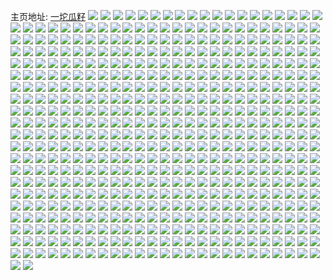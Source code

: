 主页地址: [一坨瓜籽](https://weibo.com/u/5768530958) 
![](https://wx4.sinaimg.cn/mw2000/006ioapUly1h9nhmljjlij30sg1kwe5i.jpg) 
![](https://wx4.sinaimg.cn/mw2000/006ioapUly1h9nhmqk1trj30sg3ecb29.jpg) 
![](https://wx4.sinaimg.cn/mw2000/006ioapUgy1h9lq3gjam0j30u01dpai8.jpg) 
![](https://wx4.sinaimg.cn/mw2000/006ioapUly1h9gmhhlibrj31og1ogb2a.jpg) 
![](https://wx4.sinaimg.cn/mw2000/006ioapUgy1h9gxlckg8ij30sf3wyx6p.jpg) 
![](https://wx4.sinaimg.cn/mw2000/006ioapUgy1h9gx01rfroj31yj1yje81.jpg) 
![](https://wx4.sinaimg.cn/mw2000/006ioapUgy1h9gwzexansj31dp1uk4pt.jpg) 
![](https://wx4.sinaimg.cn/mw2000/006ioapUly1h9gmhcx2fwj30yi19ztov.jpg) 
![](https://wx4.sinaimg.cn/mw2000/006ioapUgy1h9gxlktsdsj32c0340hdv.jpg) 
![](https://wx4.sinaimg.cn/mw2000/006ioapUgy1h9gxlq8o3jj31xr2l0b2a.jpg) 
![](https://wx4.sinaimg.cn/mw2000/006ioapUgy1h9gxl8owuxj32322rrb2a.jpg) 
![](https://wx4.sinaimg.cn/mw2000/006ioapUly1h9gmhcedjtj31kw16o4mx.jpg) 
![](https://wx4.sinaimg.cn/mw2000/006ioapUly1h8r6f8tpwxj336c23qhdv.jpg) 
![](https://wx4.sinaimg.cn/mw2000/006ioapUly1h8r6f5u63kj336c23qhdw.jpg) 
![](https://wx4.sinaimg.cn/mw2000/006ioapUly1h8r6fe7mrej336c23q4qs.jpg) 
![](https://wx4.sinaimg.cn/mw2000/006ioapUly1h8r6fbn15qj334423qqv6.jpg) 
![](https://wx4.sinaimg.cn/mw2000/006ioapUly1h8r6ffetytj336c248e82.jpg) 
![](https://wx4.sinaimg.cn/mw2000/006ioapUly1h8r6fkam6yj31se2iokjm.jpg) 
![](https://wx4.sinaimg.cn/mw2000/006ioapUly1h8r6fiu5vcj336c23q4qs.jpg) 
![](https://wx4.sinaimg.cn/mw2000/006ioapUly1h8r6f7kl4ij30oa35sb29.jpg) 
![](https://wx4.sinaimg.cn/mw2000/006ioapUly1h8r6fmdb88j33sw2iohdw.jpg) 
![](https://wx4.sinaimg.cn/mw2000/006ioapUly1h84hjttqh6j32bc334u0z.jpg) 
![](https://wx4.sinaimg.cn/mw2000/006ioapUly1h84hb3az8qj32dr36ckjm.jpg) 
![](https://wx4.sinaimg.cn/mw2000/006ioapUly1h84hakoue0j33342bcqv7.jpg) 
![](https://wx4.sinaimg.cn/mw2000/006ioapUly1h84hazp3o5j32bc334hdv.jpg) 
![](https://wx4.sinaimg.cn/mw2000/006ioapUly1h84h9ws17yj32801o0hdt.jpg) 
![](https://wx4.sinaimg.cn/mw2000/006ioapUly1h84haupfvpj33342bc7wj.jpg) 
![](https://wx4.sinaimg.cn/mw2000/006ioapUly1h84hb8oo5dj32au32ghdw.jpg) 
![](https://wx4.sinaimg.cn/mw2000/006ioapUly1h84haqdxjxj329c30fx6r.jpg) 
![](https://wx4.sinaimg.cn/mw2000/006ioapUly1h84hbd3slsj32bc334qv6.jpg) 
![](https://wx4.sinaimg.cn/mw2000/006ioapUly1h7mdijcfr5j30rf10wdtr.jpg) 
![](https://wx4.sinaimg.cn/mw2000/006ioapUly1h7mdfzy3s2j31o01o0b29.jpg) 
![](https://wx4.sinaimg.cn/mw2000/006ioapUly1h7mdekatbcj32c034ee83.jpg) 
![](https://wx4.sinaimg.cn/mw2000/006ioapUly1h7mdimpltfj30kz0s3dq7.jpg) 
![](https://wx4.sinaimg.cn/mw2000/006ioapUly1h7mdf5z0x7j336c2481kz.jpg) 
![](https://wx4.sinaimg.cn/mw2000/006ioapUly1h7mdh5muauj32ay333x6q.jpg) 
![](https://wx4.sinaimg.cn/mw2000/006ioapUly1h7mdfdvdosj324836chdu.jpg) 
![](https://wx4.sinaimg.cn/mw2000/006ioapUly1h7mdinlhz0j30u0190wnk.jpg) 
![](https://wx4.sinaimg.cn/mw2000/006ioapUly1h7mdg1w1egj32c02c0qv5.jpg) 
![](https://wx4.sinaimg.cn/mw2000/006ioapUly1h7mdgshlepj324836cu0y.jpg) 
![](https://wx4.sinaimg.cn/mw2000/006ioapUly1h7mdfgmgf8j32c03407wj.jpg) 
![](https://wx4.sinaimg.cn/mw2000/006ioapUly1h7mdgxiht3j32c0340npd.jpg) 
![](https://wx4.sinaimg.cn/mw2000/006ioapUly1h771pp8gpyj30v91vohdt.jpg) 
![](https://wx4.sinaimg.cn/mw2000/006ioapUly1h74naj18nwj306m06mdfu.jpg) 
![](https://wx4.sinaimg.cn/mw2000/006ioapUly1h74nat9c4hj30u01sy18r.jpg) 
![](https://wx4.sinaimg.cn/mw2000/006ioapUly1h6zjl77p1wj32c03401kz.jpg) 
![](https://wx4.sinaimg.cn/mw2000/006ioapUly1h6zjlbkqflj32c0340npe.jpg) 
![](https://wx4.sinaimg.cn/mw2000/006ioapUly1h6zjl8jgzsj32c03404qp.jpg) 
![](https://wx4.sinaimg.cn/mw2000/006ioapUly1h6zjl118yvj32c033zu0y.jpg) 
![](https://wx4.sinaimg.cn/mw2000/006ioapUly1h6zjk9xwaoj32c0340qv8.jpg) 
![](https://wx4.sinaimg.cn/mw2000/006ioapUly1h6zjkmsn3zj32c0340hdv.jpg) 
![](https://wx4.sinaimg.cn/mw2000/006ioapUly1h6w27139hfj32c0340qv6.jpg) 
![](https://wx4.sinaimg.cn/mw2000/006ioapUly1h6w27dnyf0j324836chdw.jpg) 
![](https://wx4.sinaimg.cn/mw2000/006ioapUly1h6w2772u9fj32c0340npd.jpg) 
![](https://wx4.sinaimg.cn/mw2000/006ioapUly1h6w278e8owj32aw32iwww.jpg) 
![](https://wx4.sinaimg.cn/mw2000/006ioapUly1h6w2751fnkj33402c0h2b.jpg) 
![](https://wx4.sinaimg.cn/mw2000/006ioapUly1h6w29dzbrij30u0140kd7.jpg) 
![](https://wx4.sinaimg.cn/mw2000/006ioapUly1h6vduxqbwpj32yo1o0u0x.jpg) 
![](https://wx4.sinaimg.cn/mw2000/006ioapUly1h6vdv1v05dj32yo1o0x6p.jpg) 
![](https://wx4.sinaimg.cn/mw2000/006ioapUly1h6vdv6i2a3j32yo1o0u0x.jpg) 
![](https://wx4.sinaimg.cn/mw2000/006ioapUly1h6vdva9mpjj32yo1o0u0x.jpg) 
![](https://wx4.sinaimg.cn/mw2000/006ioapUly1h6vdvdtqiqj32c0340npe.jpg) 
![](https://wx4.sinaimg.cn/mw2000/006ioapUly1h6q2b6qafzj30e50e5dhd.jpg) 
![](https://wx4.sinaimg.cn/mw2000/006ioapUly1h6oujybrrbj33402c07wm.jpg) 
![](https://wx4.sinaimg.cn/mw2000/006ioapUly1h6oui8wuqij320z2pbe81.jpg) 
![](https://wx4.sinaimg.cn/mw2000/006ioapUly1h6oujz6njfj31uk2gr7wh.jpg) 
![](https://wx4.sinaimg.cn/mw2000/006ioapUly1h6oui6lfw8j32c03407wk.jpg) 
![](https://wx4.sinaimg.cn/mw2000/006ioapUly1h6ouixutqkj32c0340b2a.jpg) 
![](https://wx4.sinaimg.cn/mw2000/006ioapUly1h6ouick2zmj32c0340hdu.jpg) 
![](https://wx4.sinaimg.cn/mw2000/006ioapUly1h6ouigovh5j30v91voapi.jpg) 
![](https://wx4.sinaimg.cn/mw2000/006ioapUly1h6ouildjplj325s2vqx6p.jpg) 
![](https://wx4.sinaimg.cn/mw2000/006ioapUly1h6ouiyhx7wj30sy13nab7.jpg) 
![](https://wx4.sinaimg.cn/mw2000/006ioapUly1h6b0yrhepcj32c03404qp.jpg) 
![](https://wx4.sinaimg.cn/mw2000/006ioapUly1h6b0z0hyhdj32c0340e83.jpg) 
![](https://wx4.sinaimg.cn/mw2000/006ioapUly1h6b0yyc065j32c033wu0x.jpg) 
![](https://wx4.sinaimg.cn/mw2000/006ioapUly1h6b0yqw66nj30sg3e7e81.jpg) 
![](https://wx4.sinaimg.cn/mw2000/006ioapUly1h6b0z12pcbj31ne2xm4qp.jpg) 
![](https://wx4.sinaimg.cn/mw2000/006ioapUly1h6b0yuljvaj32c034qalv.jpg) 
![](https://wx4.sinaimg.cn/mw2000/006ioapUly1h6b0yxnhj2j32c0340wuv.jpg) 
![](https://wx4.sinaimg.cn/mw2000/006ioapUly1h6b0z22hfej30sg24r7wh.jpg) 
![](https://wx4.sinaimg.cn/mw2000/006ioapUly1h6b0z3l8v0j30sg2xgx6p.jpg) 
![](https://wx4.sinaimg.cn/mw2000/006ioapUgy1h517e3pq17j30sf4zrkjn.jpg) 
![](https://wx4.sinaimg.cn/mw2000/006ioapUly1h56kfts6sbj30t512sh75.jpg) 
![](https://wx4.sinaimg.cn/mw2000/006ioapUly1h56kfrbvlpj30sg60cb2b.jpg) 
![](https://wx4.sinaimg.cn/mw2000/006ioapUly1h56kpqgszpj30sg23thdt.jpg) 
![](https://wx4.sinaimg.cn/mw2000/006ioapUgy1h516uz78rbj31kw35sb29.jpg) 
![](https://wx4.sinaimg.cn/mw2000/006ioapUly1h56kjpiwjdj30d60d5wew.jpg) 
![](https://wx4.sinaimg.cn/mw2000/006ioapUgy1h512fq1r07j32c0340e82.jpg) 
![](https://wx4.sinaimg.cn/mw2000/006ioapUgy1h512ftveuuj32c03404qs.jpg) 
![](https://wx4.sinaimg.cn/mw2000/006ioapUgy1h512fy6a7tj32c0340npg.jpg) 
![](https://wx4.sinaimg.cn/mw2000/006ioapUgy1h512g11whaj32c0340npe.jpg) 
![](https://wx4.sinaimg.cn/mw2000/006ioapUgy1h4w00gxwvmj30v81jjkcy.jpg) 
![](https://wx4.sinaimg.cn/mw2000/006ioapUgy1h4w00jq5sqj30u21hf7n7.jpg) 
![](https://wx4.sinaimg.cn/mw2000/006ioapUgy1h4w00e1mh2j30v81jhngn.jpg) 
![](https://wx4.sinaimg.cn/mw2000/006ioapUgy1h4w00mlhykj30v81ji7nb.jpg) 
![](https://wx4.sinaimg.cn/mw2000/006ioapUgy1h4w00peeafj30sb1dsnea.jpg) 
![](https://wx4.sinaimg.cn/mw2000/006ioapUgy1h4w00skcwoj30v91jkqnt.jpg) 
![](https://wx4.sinaimg.cn/mw2000/006ioapUgy1h4we9ova8ij32c033jnpg.jpg) 
![](https://wx4.sinaimg.cn/mw2000/006ioapUgy1h4msf6cyq1j33402c0b29.jpg) 
![](https://wx4.sinaimg.cn/mw2000/006ioapUgy1h4msfb7wooj33402c0e81.jpg) 
![](https://wx4.sinaimg.cn/mw2000/006ioapUgy1h438a2asxzj313u0tutlp.jpg) 
![](https://wx4.sinaimg.cn/mw2000/006ioapUgy1h4388u389rj314o0tu14u.jpg) 
![](https://wx4.sinaimg.cn/mw2000/006ioapUgy1h4384gs9fuj30ty0yothl.jpg) 
![](https://wx4.sinaimg.cn/mw2000/006ioapUgy1h2s3xep3puj31fm1fm1kx.jpg) 
![](https://wx4.sinaimg.cn/mw2000/006ioapUgy1h2s3x7stiwj31mr1uge81.jpg) 
![](https://wx4.sinaimg.cn/mw2000/006ioapUgy1h2s3xh3bbfj32tz24hqv5.jpg) 
![](https://wx4.sinaimg.cn/mw2000/006ioapUgy1h2s3xie4hdj31wt15h7s6.jpg) 
![](https://wx4.sinaimg.cn/mw2000/006ioapUgy1h2s3yj2m3kj313u0tuqd8.jpg) 
![](https://wx4.sinaimg.cn/mw2000/006ioapUgy1h2s43e5oavj30v815nqfw.jpg) 
![](https://wx4.sinaimg.cn/mw2000/006ioapUly1h23b9tfj5yj30v91vox6p.jpg) 
![](https://wx4.sinaimg.cn/mw2000/006ioapUly1h23b4pv7qsj30v20mvtgt.jpg) 
![](https://wx4.sinaimg.cn/mw2000/006ioapUly1h23b9h0xocj30ju0sgdit.jpg) 
![](https://wx4.sinaimg.cn/mw2000/006ioapUly1h23b9hfry3j30sg0ixaeq.jpg) 
![](https://wx4.sinaimg.cn/mw2000/006ioapUly1h23b9ky5qsj30sg0g0jv3.jpg) 
![](https://wx4.sinaimg.cn/mw2000/006ioapUly1h23b6n5btcj30wi0wiq6b.jpg) 
![](https://wx4.sinaimg.cn/mw2000/006ioapUly1h23b9g55wqj3104104qbr.jpg) 
![](https://wx4.sinaimg.cn/mw2000/006ioapUly1h23b6mptufj335s35s4qp.jpg) 
![](https://wx4.sinaimg.cn/mw2000/006ioapUgy1h20vosm2z8j328n2zju0y.jpg) 
![](https://wx4.sinaimg.cn/mw2000/006ioapUgy1h20vorj7klj32c033i1kz.jpg) 
![](https://wx4.sinaimg.cn/mw2000/006ioapUgy1h20vpwdhg5j32c02c0npd.jpg) 
![](https://wx4.sinaimg.cn/mw2000/006ioapUgy1h20voqawenj31hc0u0wns.jpg) 
![](https://wx4.sinaimg.cn/mw2000/006ioapUgy1h20voz30d1j30wi0pjdmq.jpg) 
![](https://wx4.sinaimg.cn/mw2000/006ioapUgy1h20vouxny5j32xs27dx6p.jpg) 
![](https://wx4.sinaimg.cn/mw2000/006ioapUgy1h1k5xf4f65j30sg4zdqv6.jpg) 
![](https://wx4.sinaimg.cn/mw2000/006ioapUgy1h1k5xjf77dj30sg5zp7wj.jpg) 
![](https://wx4.sinaimg.cn/mw2000/006ioapUgy1h1k5xo9mllj30sg5lhb2b.jpg) 
![](https://wx4.sinaimg.cn/mw2000/006ioapUgy1h1k5xrwnukj30sg5j4qv6.jpg) 
![](https://wx4.sinaimg.cn/mw2000/006ioapUgy1h1k5xb1xhpj30sg69e4qr.jpg) 
![](https://wx4.sinaimg.cn/mw2000/006ioapUgy1h1k5xuue7pj30sg5u5b2b.jpg) 
![](https://wx4.sinaimg.cn/mw2000/006ioapUgy1h1k5xxv6w3j30sg7egqv6.jpg) 
![](https://wx4.sinaimg.cn/mw2000/006ioapUgy1h1k5y1pwp0j30sg6b57wj.jpg) 
![](https://wx4.sinaimg.cn/mw2000/006ioapUgy1h1mvuxg1tfj30sg78rb2b.jpg) 
![](https://wx4.sinaimg.cn/mw2000/006ioapUgy1h0c69cdz57j30u00u0q88.jpg) 
![](https://wx4.sinaimg.cn/mw2000/006ioapUgy1h08kn5mg7fj31dc0wwx2f.jpg) 
![](https://wx4.sinaimg.cn/mw2000/006ioapUgy1h08kn77g9wj30vx1bv1gs.jpg) 
![](https://wx4.sinaimg.cn/mw2000/006ioapUgy1h08kn8q9qjj31dc0wwncj.jpg) 
![](https://wx4.sinaimg.cn/mw2000/006ioapUgy1h08knaunrkj30ss175tnm.jpg) 
![](https://wx4.sinaimg.cn/mw2000/006ioapUgy1h08kn4emwaj31dc0ww4dk.jpg) 
![](https://wx4.sinaimg.cn/mw2000/006ioapUgy1h08kncsso8j31dc0wwb29.jpg) 
![](https://wx4.sinaimg.cn/mw2000/006ioapUgy1h08knf03yrj31900u0apa.jpg) 
![](https://wx4.sinaimg.cn/mw2000/006ioapUgy1h08knhfx3nj30w31c5e81.jpg) 
![](https://wx4.sinaimg.cn/mw2000/006ioapUgy1h08knjs3buj31830osk49.jpg) 
![](https://wx4.sinaimg.cn/mw2000/006ioapUgy1h08krhjh62j30vt1bqtkp.jpg) 
![](https://wx4.sinaimg.cn/mw2000/006ioapUgy1h08kniwxsdj30vv1btkcu.jpg) 
![](https://wx4.sinaimg.cn/mw2000/006ioapUgy1h08knl3avoj31dc0wwe5u.jpg) 
![](https://wx4.sinaimg.cn/mw2000/006ioapUgy1h08knmkxg0j30u0190qrm.jpg) 
![](https://wx4.sinaimg.cn/mw2000/006ioapUgy1h08kno445xj30va1axhaq.jpg) 
![](https://wx4.sinaimg.cn/mw2000/006ioapUgy1h08knpr7akj30w31c5azh.jpg) 
![](https://wx4.sinaimg.cn/mw2000/006ioapUgy1h08knr8h3rj317g0sz4nx.jpg) 
![](https://wx4.sinaimg.cn/mw2000/006ioapUgy1h08knufumsj31dc0ww1kx.jpg) 
![](https://wx4.sinaimg.cn/mw2000/006ioapUgy1h08ksr83j2j31dc0ww4qp.jpg) 
![](https://wx4.sinaimg.cn/mw2000/006ioapUgy1h08hotvqi9j30ww1dch4e.jpg) 
![](https://wx4.sinaimg.cn/mw2000/006ioapUgy1h08hoz4cwpj31dc0wwtqf.jpg) 
![](https://wx4.sinaimg.cn/mw2000/006ioapUgy1h08hp1422mj30ww1dctub.jpg) 
![](https://wx4.sinaimg.cn/mw2000/006ioapUgy1h08hp291vjj30wk1cungv.jpg) 
![](https://wx4.sinaimg.cn/mw2000/006ioapUgy1h08hovh0ocj30ww1dctp4.jpg) 
![](https://wx4.sinaimg.cn/mw2000/006ioapUgy1h08hp38jjuj31dc0wwk2m.jpg) 
![](https://wx4.sinaimg.cn/mw2000/006ioapUgy1h08hp4f1f9j30ww1dc1b1.jpg) 
![](https://wx4.sinaimg.cn/mw2000/006ioapUgy1h08hp5d8vsj30vk1bdk47.jpg) 
![](https://wx4.sinaimg.cn/mw2000/006ioapUgy1h08hoxxtifj30ww1dck78.jpg) 
![](https://wx4.sinaimg.cn/mw2000/006ioapUgy1h08hp7c2sbj31900u0apz.jpg) 
![](https://wx4.sinaimg.cn/mw2000/006ioapUgy1h08hosl2k4j30ve1b4qfm.jpg) 
![](https://wx4.sinaimg.cn/mw2000/006ioapUgy1h08hp8m78dj31dc0ww1a0.jpg) 
![](https://wx4.sinaimg.cn/mw2000/006ioapUgy1h08hp9qwj2j30vi1baal4.jpg) 
![](https://wx4.sinaimg.cn/mw2000/006ioapUgy1h08hpayytgj30wa1cgdv7.jpg) 
![](https://wx4.sinaimg.cn/mw2000/006ioapUgy1h08hpcm1ucj31dc0ww1kx.jpg) 
![](https://wx4.sinaimg.cn/mw2000/006ioapUly1gxw1vbe28ej322o3407wi.jpg) 
![](https://wx4.sinaimg.cn/mw2000/006ioapUly1gxw1v3hlgxj322o3404qp.jpg) 
![](https://wx4.sinaimg.cn/mw2000/006ioapUly1gxw1v59ogcj322o3404qp.jpg) 
![](https://wx4.sinaimg.cn/mw2000/006ioapUly1gxw1vo0l42j322o340b2a.jpg) 
![](https://wx4.sinaimg.cn/mw2000/006ioapUly1gxw1vkn7gzj322o340kjl.jpg) 
![](https://wx4.sinaimg.cn/mw2000/006ioapUly1gxw1vrh1lqj322o3407wi.jpg) 
![](https://wx4.sinaimg.cn/mw2000/006ioapUly1gxu6764fl7j335s2dckjn.jpg) 
![](https://wx4.sinaimg.cn/mw2000/006ioapUly1gxu636iadrj335s35shdw.jpg) 
![](https://wx4.sinaimg.cn/mw2000/006ioapUly1gxw1v8ddx3j334022okjm.jpg) 
![](https://wx4.sinaimg.cn/mw2000/006ioapUly1gxu6d3dgcij32st477e85.jpg) 
![](https://wx4.sinaimg.cn/mw2000/006ioapUly1gxu6d4h9ypj316o1s0tny.jpg) 
![](https://wx4.sinaimg.cn/mw2000/006ioapUly1gxw1v1dmfqj334022oe83.jpg) 
![](https://wx4.sinaimg.cn/mw2000/006ioapUly1gxw1vei4amj322e3407wi.jpg) 
![](https://wx4.sinaimg.cn/mw2000/006ioapUly1gxw1vhzokhj3220340e82.jpg) 
![](https://wx4.sinaimg.cn/mw2000/006ioapUly1gxu6p5xoqdj31kw0y240n.jpg) 
![](https://wx4.sinaimg.cn/mw2000/006ioapUly1gxqfmd2tbkj30oa0oa0uc.jpg) 
![](https://wx4.sinaimg.cn/mw2000/006ioapUly1gxqflpzfilj31jv22hb2a.jpg) 
![](https://wx4.sinaimg.cn/mw2000/006ioapUly1gxqfmdpk15j30po0po79z.jpg) 
![](https://wx4.sinaimg.cn/mw2000/006ioapUly1gxqfmalkdsj31gn1y7u0x.jpg) 
![](https://wx4.sinaimg.cn/mw2000/006ioapUly1gxqfmcr8x4j31fj1wqkjl.jpg) 
![](https://wx4.sinaimg.cn/mw2000/006ioapUly1gxqfmfiz1ej31ir2104qq.jpg) 
![](https://wx4.sinaimg.cn/mw2000/006ioapUly1gxpbv6twkbj32c0340b2c.jpg) 
![](https://wx4.sinaimg.cn/mw2000/006ioapUly1gxpbva515kj32c0340x6s.jpg) 
![](https://wx4.sinaimg.cn/mw2000/006ioapUly1gxpbwfnoltj32c03407wk.jpg) 
![](https://wx4.sinaimg.cn/mw2000/006ioapUly1gxpbwjhgrnj32c0340qv9.jpg) 
![](https://wx4.sinaimg.cn/mw2000/006ioapUly1gxpbwoitf6j32c0340000.jpg) 
![](https://wx4.sinaimg.cn/mw2000/006ioapUly1gxpbwwc49zj32c0340b2c.jpg) 
![](https://wx4.sinaimg.cn/mw2000/006ioapUly1gxpbwze81yj33402c01kz.jpg) 
![](https://wx4.sinaimg.cn/mw2000/006ioapUly1gxpbx3k7qjj33402c0u0z.jpg) 
![](https://wx4.sinaimg.cn/mw2000/006ioapUly1gxpbv4vgucj33402c0b2d.jpg) 
![](https://wx4.sinaimg.cn/mw2000/006ioapUly1gxn39jtusrj31yr1h2u0x.jpg) 
![](https://wx4.sinaimg.cn/mw2000/006ioapUly1gxn39nfsy1j31hc1tahdt.jpg) 
![](https://wx4.sinaimg.cn/mw2000/006ioapUly1gxn3a0f0pcj30v90v97ay.jpg) 
![](https://wx4.sinaimg.cn/mw2000/006ioapUly1gx3g2eftzfj32c02bzx6p.jpg) 
![](https://wx4.sinaimg.cn/mw2000/006ioapUly1gx3g2mer0pj324w24wx6p.jpg) 
![](https://wx4.sinaimg.cn/mw2000/006ioapUly1gx3g2v6xczj32c02c0u0x.jpg) 
![](https://wx4.sinaimg.cn/mw2000/006ioapUly1gx3g3jf3qvj32dc35skjm.jpg) 
![](https://wx4.sinaimg.cn/mw2000/006ioapUly1gx3g3nctw2j31qt1qtwzm.jpg) 
![](https://wx4.sinaimg.cn/mw2000/006ioapUly1gx3g4547jvj30rp10yqbj.jpg) 
![](https://wx4.sinaimg.cn/mw2000/006ioapUly1gx3g3qzgz8j31dy1dr1jj.jpg) 
![](https://wx4.sinaimg.cn/mw2000/006ioapUly1gx3g445nv8j32c03401l0.jpg) 
![](https://wx4.sinaimg.cn/mw2000/006ioapUly1gx3g39pi4uj33401qzkjn.jpg) 
![](https://wx4.sinaimg.cn/mw2000/006ioapUly1gx3g45tof4j32c0340njy.jpg) 
![](https://wx4.sinaimg.cn/mw2000/006ioapUly1gx3g46z3lmj32c03401kt.jpg) 
![](https://wx4.sinaimg.cn/mw2000/006ioapUly1gx3g4887swj32c03401kx.jpg) 
![](https://wx4.sinaimg.cn/mw2000/006ioapUly1gwww4qq1hej32bb332x6t.jpg) 
![](https://wx4.sinaimg.cn/mw2000/006ioapUly1gwww4vdfe0j31yf2lxhdw.jpg) 
![](https://wx4.sinaimg.cn/mw2000/006ioapUly1gwww507epmj33332bbe86.jpg) 
![](https://wx4.sinaimg.cn/mw2000/006ioapUly1gwww4m1nrrj30sg310npd.jpg) 
![](https://wx4.sinaimg.cn/mw2000/006ioapUly1gwww5r945uj30sg3r3b2a.jpg) 
![](https://wx4.sinaimg.cn/mw2000/006ioapUly1gwww53ez30j32bc334b2b.jpg) 
![](https://wx4.sinaimg.cn/mw2000/006ioapUly1gwww60vz7ij30sg3jzqv6.jpg) 
![](https://wx4.sinaimg.cn/mw2000/006ioapUly1gwww63sn3uj30sg28le81.jpg) 
![](https://wx4.sinaimg.cn/mw2000/006ioapUly1gwww5wlmmmj30sg4qub2b.jpg) 
![](https://wx4.sinaimg.cn/mw2000/006ioapUly1gwubqe4zwtj32801o01ky.jpg) 
![](https://wx4.sinaimg.cn/mw2000/006ioapUly1gwubqgd15hj32801o04qq.jpg) 
![](https://wx4.sinaimg.cn/mw2000/006ioapUly1gwubqd7gx6j32801o04qq.jpg) 
![](https://wx4.sinaimg.cn/mw2000/006ioapUly1gwubqhet17j32801o0npd.jpg) 
![](https://wx4.sinaimg.cn/mw2000/006ioapUly1gwuc95l0qpj31400u018o.jpg) 
![](https://wx4.sinaimg.cn/mw2000/006ioapUly1gwubyrqs4jj31400u019m.jpg) 
![](https://wx4.sinaimg.cn/mw2000/006ioapUly1gwubqkp98ij33402c04qr.jpg) 
![](https://wx4.sinaimg.cn/mw2000/006ioapUly1gwubqn18gsj33402c0kjm.jpg) 
![](https://wx4.sinaimg.cn/mw2000/006ioapUly1gwubqovzinj32c0340kjm.jpg) 
![](https://wx4.sinaimg.cn/mw2000/006ioapUly1gwuc58rlt9j33402c01kz.jpg) 
![](https://wx4.sinaimg.cn/mw2000/006ioapUly1gwuc55pwo8j331i2a4hdu.jpg) 
![](https://wx4.sinaimg.cn/mw2000/006ioapUly1gwub47watwj30ng0v9dpq.jpg) 
![](https://wx4.sinaimg.cn/mw2000/006ioapUly1gwub49co5rj31jk0v9qqn.jpg) 
![](https://wx4.sinaimg.cn/mw2000/006ioapUly1gwub4alabdj31mh22le81.jpg) 
![](https://wx4.sinaimg.cn/mw2000/006ioapUly1gwub4emjudj30wn0zo4ds.jpg) 
![](https://wx4.sinaimg.cn/mw2000/006ioapUly1gwub4d1wvaj318v1nthdt.jpg) 
![](https://wx4.sinaimg.cn/mw2000/006ioapUly1gwub4e4sx5j31ej1ojkjl.jpg) 
![](https://wx4.sinaimg.cn/mw2000/006ioapUly1gwub4b4g94j31901o07q4.jpg) 
![](https://wx4.sinaimg.cn/mw2000/006ioapUly1gwub4fpsdoj30sg16x4gj.jpg) 
![](https://wx4.sinaimg.cn/mw2000/006ioapUly1gwucgwzboaj30q935se81.jpg) 
![](https://wx4.sinaimg.cn/mw2000/006ioapUly1gwqpsomsioj334022onpf.jpg) 
![](https://wx4.sinaimg.cn/mw2000/006ioapUly1gwqpspxd2xj30sg0sgqdj.jpg) 
![](https://wx4.sinaimg.cn/mw2000/006ioapUly1gwqpt4vs7hj33402c0kjo.jpg) 
![](https://wx4.sinaimg.cn/mw2000/006ioapUly1gwqpse3fw7j32c0340npe.jpg) 
![](https://wx4.sinaimg.cn/mw2000/006ioapUly1gwqpte4v6dj32c03407wi.jpg) 
![](https://wx4.sinaimg.cn/mw2000/006ioapUly1gwqptihc25j33332bbhdv.jpg) 
![](https://wx4.sinaimg.cn/mw2000/006ioapUly1gwldv0jzcfj33332bbqv7.jpg) 
![](https://wx4.sinaimg.cn/mw2000/006ioapUly1gwldv3gid3j32bb332qv9.jpg) 
![](https://wx4.sinaimg.cn/mw2000/006ioapUly1gwlduw0p2ij30v91votyj.jpg) 
![](https://wx4.sinaimg.cn/mw2000/006ioapUly1gwlduywvjnj32bb332qv7.jpg) 
![](https://wx4.sinaimg.cn/mw2000/006ioapUly1gwldv77l7hj32o9207kjn.jpg) 
![](https://wx4.sinaimg.cn/mw2000/006ioapUly1gwlduv77s5j32bb332b2b.jpg) 
![](https://wx4.sinaimg.cn/mw2000/006ioapUly1gwldvb0cx5j33332bb7wk.jpg) 
![](https://wx4.sinaimg.cn/mw2000/006ioapUly1gwldvcc8mlj31o01z5hdt.jpg) 
![](https://wx4.sinaimg.cn/mw2000/006ioapUly1gwldvdyex1j33332bbkjm.jpg) 
![](https://wx4.sinaimg.cn/mw2000/006ioapUly1gwggvgjzuwj32bb332e84.jpg) 
![](https://wx4.sinaimg.cn/mw2000/006ioapUly1gwggvsixwkj32bb332hdw.jpg) 
![](https://wx4.sinaimg.cn/mw2000/006ioapUly1gwgqspfh51j32c03407wl.jpg) 
![](https://wx4.sinaimg.cn/mw2000/006ioapUly1gwggv3y56pj32c0340e83.jpg) 
![](https://wx4.sinaimg.cn/mw2000/006ioapUly1gwgqtavzcnj32c0340b2b.jpg) 
![](https://wx4.sinaimg.cn/mw2000/006ioapUly1gwgqrc861nj32bb332b2a.jpg) 
![](https://wx4.sinaimg.cn/mw2000/006ioapUly1gwgqtjhznfj31qi1qie6s.jpg) 
![](https://wx4.sinaimg.cn/mw2000/006ioapUly1gwgquxlqy0j32c03404qr.jpg) 
![](https://wx4.sinaimg.cn/mw2000/006ioapUly1gwgqv7ypkvj30v91voe13.jpg) 
![](https://wx4.sinaimg.cn/mw2000/006ioapUly1gwco8b4bg5j32c03401kz.jpg) 
![](https://wx4.sinaimg.cn/mw2000/006ioapUly1gwco9zhdkbj32c0340kjm.jpg) 
![](https://wx4.sinaimg.cn/mw2000/006ioapUly1gwco8gx9s0j33402c07wi.jpg) 
![](https://wx4.sinaimg.cn/mw2000/006ioapUly1gwco91shb9j32c0340npf.jpg) 
![](https://wx4.sinaimg.cn/mw2000/006ioapUly1gwcoa4paroj32c0340kjm.jpg) 
![](https://wx4.sinaimg.cn/mw2000/006ioapUly1gwco8v33n0j33402c07wj.jpg) 
![](https://wx4.sinaimg.cn/mw2000/006ioapUly1gwcodka98tj32c0340b2a.jpg) 
![](https://wx4.sinaimg.cn/mw2000/006ioapUly1gwco9543mkj33402c0npe.jpg) 
![](https://wx4.sinaimg.cn/mw2000/006ioapUly1gwco99d795j33402c07wi.jpg) 
![](https://wx4.sinaimg.cn/mw2000/006ioapUly1gwco9d8iiej32c0340e82.jpg) 
![](https://wx4.sinaimg.cn/mw2000/006ioapUly1gwco9hvbjhj33402c0x6q.jpg) 
![](https://wx4.sinaimg.cn/mw2000/006ioapUly1gwco8q9o2ej33402c0qv6.jpg) 
![](https://wx4.sinaimg.cn/mw2000/006ioapUly1gwco9pyy8fj33402c0hdv.jpg) 
![](https://wx4.sinaimg.cn/mw2000/006ioapUly1gwco8eb22wj32c03401ky.jpg) 
![](https://wx4.sinaimg.cn/mw2000/006ioapUly1gwcoa821noj32c0340b2a.jpg) 
![](https://wx4.sinaimg.cn/mw2000/006ioapUly1gwcoac1pctj33402c0u0y.jpg) 
![](https://wx4.sinaimg.cn/mw2000/006ioapUly1gwcodf14ekj32c03407wh.jpg) 
![](https://wx4.sinaimg.cn/mw2000/006ioapUly1gwco8ls58fj32c0340qv6.jpg) 
![](https://wx4.sinaimg.cn/mw2000/006ioapUly1gvyo4ngedrj30v91jkdw9.jpg) 
![](https://wx4.sinaimg.cn/mw2000/006ioapUly1gvyo4o3kbfj30v91jkar5.jpg) 
![](https://wx4.sinaimg.cn/mw2000/006ioapUly1gvyo4paw2ej30v91jk4dn.jpg) 
![](https://wx4.sinaimg.cn/mw2000/006ioapUly1gvyo4lz0z9j32801o0u0x.jpg) 
![](https://wx4.sinaimg.cn/mw2000/006ioapUly1gvyo4sy4z2j32801o04qq.jpg) 
![](https://wx4.sinaimg.cn/mw2000/006ioapUly1gvyo566v8ej31o0280hdt.jpg) 
![](https://wx4.sinaimg.cn/mw2000/006ioapUly1gvyo4vq2ovj33332bbnpd.jpg) 
![](https://wx4.sinaimg.cn/mw2000/006ioapUly1gvyo4xxd3jj32bb332x6p.jpg) 
![](https://wx4.sinaimg.cn/mw2000/006ioapUly1gvyo54fjmej32bb3327wk.jpg) 
![](https://wx4.sinaimg.cn/mw2000/006ioapUly1gvyo9d8wxvj32bb2bb1e9.jpg) 
![](https://wx4.sinaimg.cn/mw2000/006ioapUly1gvyo9gqaiwj32ps1j07wh.jpg) 
![](https://wx4.sinaimg.cn/mw2000/006ioapUly1gvyo9icvqhj32ps1j0tsd.jpg) 
![](https://wx4.sinaimg.cn/mw2000/006ioapUly1gvyo9k6cenj32ps1j04qp.jpg) 
![](https://wx4.sinaimg.cn/mw2000/006ioapUly1gvyo9ltzxvj32ps1j0hdt.jpg) 
![](https://wx4.sinaimg.cn/mw2000/006ioapUly1gvyo9rmvpzj30xc5rfkjn.jpg) 
![](https://wx4.sinaimg.cn/mw2000/006ioapUly1gvyoa1ci78j33332bbe86.jpg) 
![](https://wx4.sinaimg.cn/mw2000/006ioapUly1gvyoa6u6crj33332bb4qs.jpg) 
![](https://wx4.sinaimg.cn/mw2000/006ioapUly1gvyoa9lsmgj30uk4h24qq.jpg) 
![](https://wx4.sinaimg.cn/mw2000/006ioapUly1gvdx9n9hdbj60v91vo4e902.jpg) 
![](https://wx4.sinaimg.cn/mw2000/006ioapUly1gv2ka8zi74j32bb3324qq.jpg) 
![](https://wx4.sinaimg.cn/mw2000/006ioapUly1gv2kaa6ycvj62c02bdu0x02.jpg) 
![](https://wx4.sinaimg.cn/mw2000/006ioapUly1gv2kamxkmrj62801o0b2a02.jpg) 
![](https://wx4.sinaimg.cn/mw2000/006ioapUly1gv2kagrulbj61o0280e8102.jpg) 
![](https://wx4.sinaimg.cn/mw2000/006ioapUly1gv2kahi7jyj32801o0hdt.jpg) 
![](https://wx4.sinaimg.cn/mw2000/006ioapUly1gv2kaztf3yj63402c01kx02.jpg) 
![](https://wx4.sinaimg.cn/mw2000/006ioapUly1gv2kajjuqzj32801o0u0x.jpg) 
![](https://wx4.sinaimg.cn/mw2000/006ioapUly1gv2kakbwafj62801o0npd02.jpg) 
![](https://wx4.sinaimg.cn/mw2000/006ioapUly1gv2kabca1hj62xm23fqmk02.jpg) 
![](https://wx4.sinaimg.cn/mw2000/006ioapUly1gv2kairigyj61sk1o0b2902.jpg) 
![](https://wx4.sinaimg.cn/mw2000/006ioapUly1gv2kb0o61gj31400u0dux.jpg) 
![](https://wx4.sinaimg.cn/mw2000/006ioapUly1gv2kaolthfj62c0340b2b02.jpg) 
![](https://wx4.sinaimg.cn/mw2000/006ioapUly1gv2kaqabm7j62c0340qv502.jpg) 
![](https://wx4.sinaimg.cn/mw2000/006ioapUly1gv2kasyhn2j32c0340hdu.jpg) 
![](https://wx4.sinaimg.cn/mw2000/006ioapUly1gv2kau4wxfj63402c0kjm02.jpg) 
![](https://wx4.sinaimg.cn/mw2000/006ioapUly1gv2kay4riwj61j02ps7wh02.jpg) 
![](https://wx4.sinaimg.cn/mw2000/006ioapUly1gv2kayr2pjj61j02psnpa02.jpg) 
![](https://wx4.sinaimg.cn/mw2000/006ioapUly1gv2kaz20c1j60wi1ycwnw02.jpg) 
![](https://wx4.sinaimg.cn/mw2000/006ioapUly1gv1ld81lk4j62c0340keo02.jpg) 
![](https://wx4.sinaimg.cn/mw2000/006ioapUly1gv1ldjpotpj60v91votu602.jpg) 
![](https://wx4.sinaimg.cn/mw2000/006ioapUly1gv1ldxnac5j60v91voqnx02.jpg) 
![](https://wx4.sinaimg.cn/mw2000/006ioapUly1gv1ld6h4q1j62c0340qp102.jpg) 
![](https://wx4.sinaimg.cn/mw2000/006ioapUly1gv1leiamhoj60v91vo1kx02.jpg) 
![](https://wx4.sinaimg.cn/mw2000/006ioapUly1gv1lew2y0yj60v91voha402.jpg) 
![](https://wx4.sinaimg.cn/mw2000/006ioapUly1gv1lezngpkj63402c0npd02.jpg) 
![](https://wx4.sinaimg.cn/mw2000/006ioapUly1gv1lf49cgrj63402c0u0x02.jpg) 
![](https://wx4.sinaimg.cn/mw2000/006ioapUly1gv1lf9sr2pj63402c04qq02.jpg) 
![](https://wx4.sinaimg.cn/mw2000/006ioapUly1gv1jg2hfgnj60v91vox1902.jpg) 
![](https://wx4.sinaimg.cn/mw2000/006ioapUly1gv000vtpyfj61o02804qq02.jpg) 
![](https://wx4.sinaimg.cn/mw2000/006ioapUly1guxqt73b9wj60xc35dnpd02.jpg) 
![](https://wx4.sinaimg.cn/mw2000/006ioapUly1guxqt1wt5nj60sa35se8102.jpg) 
![](https://wx4.sinaimg.cn/mw2000/006ioapUly1guxqtc2pqoj60xa35skjl02.jpg) 
![](https://wx4.sinaimg.cn/mw2000/006ioapUly1guxqte0y9sj60xc237e1d02.jpg) 
![](https://wx4.sinaimg.cn/mw2000/006ioapUly1guxqtgzntcj60xc4ekx6p02.jpg) 
![](https://wx4.sinaimg.cn/mw2000/006ioapUly1guxqtjex9mj60xc2s0hdt02.jpg) 
![](https://wx4.sinaimg.cn/mw2000/006ioapUly1guxqtm4xwjj60xc3uwu0x02.jpg) 
![](https://wx4.sinaimg.cn/mw2000/006ioapUly1guxqtostplj60xc3pcqv502.jpg) 
![](https://wx4.sinaimg.cn/mw2000/006ioapUly1guxqtrltalj60xc4ecu0x02.jpg) 
![](https://wx4.sinaimg.cn/mw2000/006ioapUly1guxqswvxvoj60uk55w1ky02.jpg) 
![](https://wx4.sinaimg.cn/mw2000/006ioapUly1guxqpecphwj60xc2uwb2a02.jpg) 
![](https://wx4.sinaimg.cn/mw2000/006ioapUly1guxqp6fic8j60xc2mgkjl02.jpg) 
![](https://wx4.sinaimg.cn/mw2000/006ioapUly1guxqpksd33j615o2fu4qq02.jpg) 
![](https://wx4.sinaimg.cn/mw2000/006ioapUly1guxqps2er4j60xc4yghdu02.jpg) 
![](https://wx4.sinaimg.cn/mw2000/006ioapUly1guxqpvagoej63402c07wi02.jpg) 
![](https://wx4.sinaimg.cn/mw2000/006ioapUly1guxqpoosnsj60xc4f6qv602.jpg) 
![](https://wx4.sinaimg.cn/mw2000/006ioapUly1guxl2j9qnlj62c03401l102.jpg) 
![](https://wx4.sinaimg.cn/mw2000/006ioapUly1guxl275iqhj62c03401kz02.jpg) 
![](https://wx4.sinaimg.cn/mw2000/006ioapUly1guxl2c84yoj62c0340u0z02.jpg) 
![](https://wx4.sinaimg.cn/mw2000/006ioapUly1guxl2mzjmpj62c0340hdv02.jpg) 
![](https://wx4.sinaimg.cn/mw2000/006ioapUly1guxl2q33wfj62c0340qv702.jpg) 
![](https://wx4.sinaimg.cn/mw2000/006ioapUly1guxl30ikk9j63402c0qv702.jpg) 
![](https://wx4.sinaimg.cn/mw2000/006ioapUly1guxl2sjjahj62c0340b2b02.jpg) 
![](https://wx4.sinaimg.cn/mw2000/006ioapUly1guxl2v589xj62c0340b2b02.jpg) 
![](https://wx4.sinaimg.cn/mw2000/006ioapUly1guxl2xf81fj63402c0npe02.jpg) 
![](https://wx4.sinaimg.cn/mw2000/006ioapUly1guxkn12glbj62c0340qv602.jpg) 
![](https://wx4.sinaimg.cn/mw2000/006ioapUly1guxkn9yragj63402c0npe02.jpg) 
![](https://wx4.sinaimg.cn/mw2000/006ioapUly1guxkn4s6p7j62c0340qv602.jpg) 
![](https://wx4.sinaimg.cn/mw2000/006ioapUly1guxkni604jj63402c0u0y02.jpg) 
![](https://wx4.sinaimg.cn/mw2000/006ioapUly1guxknntbbmj63402c0kjn02.jpg) 
![](https://wx4.sinaimg.cn/mw2000/006ioapUly1guxkmwi078j63402c0kjm02.jpg) 
![](https://wx4.sinaimg.cn/mw2000/006ioapUly1guwsgthsnqj62bb3321kz02.jpg) 
![](https://wx4.sinaimg.cn/mw2000/006ioapUly1guwsfpcntwj63402c0b2a02.jpg) 
![](https://wx4.sinaimg.cn/mw2000/006ioapUly1guwsh1zfpyj62bb332npj02.jpg) 
![](https://wx4.sinaimg.cn/mw2000/006ioapUly1guwshf9i44j62c0340b2902.jpg) 
![](https://wx4.sinaimg.cn/mw2000/006ioapUly1guwshcwbw3j628x2zwu0z02.jpg) 
![](https://wx4.sinaimg.cn/mw2000/006ioapUly1guwsjx72faj62c0340u0y02.jpg) 
![](https://wx4.sinaimg.cn/mw2000/006ioapUly1guwsh5v8m7j62bb2bbhdu02.jpg) 
![](https://wx4.sinaimg.cn/mw2000/006ioapUly1guwsjsadi6j60xc2s44qp02.jpg) 
![](https://wx4.sinaimg.cn/mw2000/006ioapUly1guwsxe9x1oj60tv1sph4m02.jpg) 
![](https://wx4.sinaimg.cn/mw2000/006ioapUly1guwt7k1jybj62c0340kjm02.jpg) 
![](https://wx4.sinaimg.cn/mw2000/006ioapUly1guwt7qzf8kj62c0340qv702.jpg) 
![](https://wx4.sinaimg.cn/mw2000/006ioapUly1guwt7uxu9uj62c0340e8202.jpg) 
![](https://wx4.sinaimg.cn/mw2000/006ioapUly1guwt80drowj63402c0u0y02.jpg) 
![](https://wx4.sinaimg.cn/mw2000/006ioapUly1guwt82l4ilj62322s3x0p02.jpg) 
![](https://wx4.sinaimg.cn/mw2000/006ioapUly1guu6smxrx5j62c03401ky02.jpg) 
![](https://wx4.sinaimg.cn/mw2000/006ioapUly1guu6szhu50j62c0340u0y02.jpg) 
![](https://wx4.sinaimg.cn/mw2000/006ioapUly1guu6tarusnj62c0340qv602.jpg) 
![](https://wx4.sinaimg.cn/mw2000/006ioapUly1gut99l2brnj60u016f7hg02.jpg) 
![](https://wx4.sinaimg.cn/mw2000/006ioapUly1gut99oimrsj63402c0kjm02.jpg) 
![](https://wx4.sinaimg.cn/mw2000/006ioapUly1gut99lvkeaj60v91vodth02.jpg) 
![](https://wx4.sinaimg.cn/mw2000/006ioapUly1gut9a7vu1qj63402c01ky02.jpg) 
![](https://wx4.sinaimg.cn/mw2000/006ioapUly1gut99kczpsj62bc334qv802.jpg) 
![](https://wx4.sinaimg.cn/mw2000/006ioapUly1gut99pr6osj61hc0u0dol02.jpg) 
![](https://wx4.sinaimg.cn/mw2000/006ioapUly1gut99uwk51j33402c04qr.jpg) 
![](https://wx4.sinaimg.cn/mw2000/006ioapUly1gut99qxdugj33402c0hdt.jpg) 
![](https://wx4.sinaimg.cn/mw2000/006ioapUly1gut9a5iwz7j63332bbb2g02.jpg) 
![](https://wx4.sinaimg.cn/mw2000/006ioapUly1gusbnm4dj2j62c0340npg02.jpg) 
![](https://wx4.sinaimg.cn/mw2000/006ioapUly1gusbnr1dquj62c0340hdy02.jpg) 
![](https://wx4.sinaimg.cn/mw2000/006ioapUly1gurvubbbkmj6333333x6t02.jpg) 
![](https://wx4.sinaimg.cn/mw2000/006ioapUly1gurvud331bj62c03407wj02.jpg) 
![](https://wx4.sinaimg.cn/mw2000/006ioapUly1gurvuefoidj63402c0b2a02.jpg) 
![](https://wx4.sinaimg.cn/mw2000/006ioapUly1gurvu690w6j62801o0hdt02.jpg) 
![](https://wx4.sinaimg.cn/mw2000/006ioapUly1gurvu59qdij62c034mnph02.jpg) 
![](https://wx4.sinaimg.cn/mw2000/006ioapUly1gurvu7q6brj62c03401kz02.jpg) 
![](https://wx4.sinaimg.cn/mw2000/006ioapUly1gum3x83z2dj62801o01ky02.jpg) 
![](https://wx4.sinaimg.cn/mw2000/006ioapUly1gum3xkdsx4j60u014017k02.jpg) 
![](https://wx4.sinaimg.cn/mw2000/006ioapUly1gujqc50s96j63402c01kz02.jpg) 
![](https://wx4.sinaimg.cn/mw2000/006ioapUly1gujqc7whw4j61o02807wh02.jpg) 
![](https://wx4.sinaimg.cn/mw2000/006ioapUly1gujqc9sol6j61o0280b2902.jpg) 
![](https://wx4.sinaimg.cn/mw2000/006ioapUly1gujqcbrtauj61o0280b2902.jpg) 
![](https://wx4.sinaimg.cn/mw2000/006ioapUly1gue64g8sewj61sz0u0wmh02.jpg) 
![](https://wx4.sinaimg.cn/mw2000/006ioapUly1gue65i8sf8j31sz0u0jyc.jpg) 
![](https://wx4.sinaimg.cn/mw2000/006ioapUly1gue65qqzztj61sz0u078402.jpg) 
![](https://wx4.sinaimg.cn/mw2000/006ioapUly1gue65ywx19j61sz0u0tcj02.jpg) 
![](https://wx4.sinaimg.cn/mw2000/006ioapUly1gue6763hhrj61sz0u0k0402.jpg) 
![](https://wx4.sinaimg.cn/mw2000/006ioapUly1gue669hwc4j61sz0u044502.jpg) 
![](https://wx4.sinaimg.cn/mw2000/006ioapUly1gue62prja2j61sz0u0qay02.jpg) 
![](https://wx4.sinaimg.cn/mw2000/006ioapUly1gue66j46moj61sz0u043c02.jpg) 
![](https://wx4.sinaimg.cn/mw2000/006ioapUly1gue66s6hm5j61sz0u0wh702.jpg) 
![](https://wx4.sinaimg.cn/mw2000/006ioapUly1gue5dcr0mwj60u01sz10002.jpg) 
![](https://wx4.sinaimg.cn/mw2000/006ioapUly1gss1ml5tu2j30tz09p75v.jpg) 
![](https://wx4.sinaimg.cn/mw2000/006ioapUly1gsq6mxpl1tj30yi22otw4.jpg) 
![](https://wx4.sinaimg.cn/mw2000/006ioapUly1gsq6myupqvj30u01sxaig.jpg) 
![](https://wx4.sinaimg.cn/mw2000/006ioapUly1gsq6lgnkcdj30tz0tzdla.jpg) 
![](https://wx4.sinaimg.cn/mw2000/006ioapUly1gsgv1seyg1j329k29ku0x.jpg) 
![](https://wx4.sinaimg.cn/mw2000/006ioapUly1gsdegsw7v7j32bb332e82.jpg) 
![](https://wx4.sinaimg.cn/mw2000/006ioapUly1gsdegdhy8ij32bb332b29.jpg) 
![](https://wx4.sinaimg.cn/mw2000/006ioapUly1gsdegqg6n9j33332bbu0y.jpg) 
![](https://wx4.sinaimg.cn/mw2000/006ioapUly1gsdegfmemrj32bb2bbkjm.jpg) 
![](https://wx4.sinaimg.cn/mw2000/006ioapUly1gsdegg8midj30yi0yijuz.jpg) 
![](https://wx4.sinaimg.cn/mw2000/006ioapUly1gsdegisiqlj32bb332x6q.jpg) 
![](https://wx4.sinaimg.cn/mw2000/006ioapUly1gsdeglg4mvj315o20xtze.jpg) 
![](https://wx4.sinaimg.cn/mw2000/006ioapUly1gsdegw8jj1j315o334u0x.jpg) 
![](https://wx4.sinaimg.cn/mw2000/006ioapUly1gsdei8ic3sj315o29paxs.jpg) 
![](https://wx4.sinaimg.cn/mw2000/006ioapUly1gs4t9gomjdj32c0340e82.jpg) 
![](https://wx4.sinaimg.cn/mw2000/006ioapUly1gs4t9ie0eej32c0340hdu.jpg) 
![](https://wx4.sinaimg.cn/mw2000/006ioapUly1gs4t9en1v6j32c0340e82.jpg) 
![](https://wx4.sinaimg.cn/mw2000/006ioapUly1grnpmc2b1qj30tz0tze02.jpg) 
![](https://wx4.sinaimg.cn/mw2000/006ioapUly1grnpqw9hndj30yh0yh1c4.jpg) 
![](https://wx4.sinaimg.cn/mw2000/006ioapUly1grnpmdqr4uj30yi22otof.jpg) 
![](https://wx4.sinaimg.cn/mw2000/006ioapUly1grnpmcp1esj30yi22o15z.jpg) 
![](https://wx4.sinaimg.cn/mw2000/006ioapUly1grnpmewtzrj30yi22on8u.jpg) 
![](https://wx4.sinaimg.cn/mw2000/006ioapUly1grfud2s7wtj31n62x6npd.jpg) 
![](https://wx4.sinaimg.cn/mw2000/006ioapUly1grfud05ixoj31nb2xgu0x.jpg) 
![](https://wx4.sinaimg.cn/mw2000/006ioapUly1grfud4h0npj31n22wznpd.jpg) 
![](https://wx4.sinaimg.cn/mw2000/006ioapUly1grfud5aweaj32c0340e81.jpg) 
![](https://wx4.sinaimg.cn/mw2000/006ioapUly1grdkkeft3hj32801o0u0x.jpg) 
![](https://wx4.sinaimg.cn/mw2000/006ioapUly1grdkkkgpjgj30tz13z7wh.jpg) 
![](https://wx4.sinaimg.cn/mw2000/006ioapUly1grdkkd0x2xj32801o0kjl.jpg) 
![](https://wx4.sinaimg.cn/mw2000/006ioapUly1grdkkiw95gj32801o0e81.jpg) 
![](https://wx4.sinaimg.cn/mw2000/006ioapUly1grdkkjcl1lj32bb2bb7oi.jpg) 
![](https://wx4.sinaimg.cn/mw2000/006ioapUly1grdkkg283lj32801o0qv5.jpg) 
![](https://wx4.sinaimg.cn/mw2000/006ioapUly1gpn1mmn779j31o02yonpd.jpg) 
![](https://wx4.sinaimg.cn/mw2000/006ioapUly1gpn1mlnukyj32bb332x6p.jpg) 
![](https://wx4.sinaimg.cn/mw2000/006ioapUly1gpn1mp09o3j33332bb7wh.jpg) 
![](https://wx4.sinaimg.cn/mw2000/006ioapUly1gp7tiqoumoj32bb2bb7wj.jpg) 
![](https://wx4.sinaimg.cn/mw2000/006ioapUly1goiegaq209j30v90v9n9m.jpg) 
![](https://wx4.sinaimg.cn/mw2000/006ioapUly1gnh3vvawmoj32fd1tj4qp.jpg) 
![](https://wx4.sinaimg.cn/mw2000/006ioapUly1gnh3vu6o5jj33332bb4qq.jpg) 
![](https://wx4.sinaimg.cn/mw2000/006ioapUly1gmvs1ith8tj32c03401kx.jpg) 
![](https://wx4.sinaimg.cn/mw2000/006ioapUly1gmvs1nb90tj32c0340x6p.jpg) 
![](https://wx4.sinaimg.cn/mw2000/006ioapUly1gmvs1s8usvj32c03407wi.jpg) 
![](https://wx4.sinaimg.cn/mw2000/006ioapUly1gm950ztcgaj30bh0zktia.jpg) 
![](https://wx4.sinaimg.cn/mw2000/006ioapUly1gm8fzjq5s7j31sc2dsqtr.jpg) 
![](https://wx4.sinaimg.cn/mw2000/006ioapUly1gm8fzutv8wj31sc2ds7wh.jpg) 
![](https://wx4.sinaimg.cn/mw2000/006ioapUly1gm8fzoudvzj31sc2dsh7l.jpg) 
![](https://wx4.sinaimg.cn/mw2000/006ioapUly1gm8g4bqetyj32c0340u0x.jpg) 
![](https://wx4.sinaimg.cn/mw2000/006ioapUly1gllkhz68l2j30u01i6wmg.jpg) 
![](https://wx4.sinaimg.cn/mw2000/006ioapUgy1gjh7qb2lppj32a52a5x6p.jpg) 
![](https://wx4.sinaimg.cn/mw2000/006ioapUgy1gim4p9dbtoj33402c07nn.jpg) 
![](https://wx4.sinaimg.cn/mw2000/006ioapUgy1gi19g32pm3j30yi0ap0yf.jpg) 
![](https://wx4.sinaimg.cn/mw2000/006ioapUgy1gi19f2i37lj30yi0twqgb.jpg) 
![](https://wx4.sinaimg.cn/mw2000/006ioapUgy1gi19c6xtnvj30tz0krqhu.jpg) 
![](https://wx4.sinaimg.cn/mw2000/006ioapUly1ggpreggwhkj32c0340b2c.jpg) 
![](https://wx4.sinaimg.cn/mw2000/006ioapUly1ggprekwbohj32c03404qs.jpg) 
![](https://wx4.sinaimg.cn/mw2000/006ioapUly1ggpres8708j32c03404qs.jpg) 
![](https://wx4.sinaimg.cn/mw2000/006ioapUly1ggprebsbxxj32c03404qs.jpg) 
![](https://wx4.sinaimg.cn/mw2000/006ioapUly1ggprqqa94sj32602vxqv7.jpg) 
![](https://wx4.sinaimg.cn/mw2000/006ioapUly1ggprr9d9kyj32c03404qs.jpg) 
![](https://wx4.sinaimg.cn/mw2000/006ioapUly1ggprquj44oj31o0280hdu.jpg) 
![](https://wx4.sinaimg.cn/mw2000/006ioapUly1ggprqzf0qoj33402c07wk.jpg) 
![](https://wx4.sinaimg.cn/mw2000/006ioapUly1ggprx8ieshj32bb332e84.jpg) 
![](https://wx4.sinaimg.cn/mw2000/006ioapUgy1ggo7lczbx8j30yi1pck56.jpg) 
![](https://wx4.sinaimg.cn/mw2000/006ioapUgy1ggo84e8xmsj32c0340x6p.jpg) 
![](https://wx4.sinaimg.cn/mw2000/006ioapUgy1ggo7ldu9vrj30y60y67ct.jpg) 
![](https://wx4.sinaimg.cn/mw2000/006ioapUly1gfquuuy399j33402c0k82.jpg) 
![](https://wx4.sinaimg.cn/mw2000/006ioapUly1gfizi7ouhpj32c03407wi.jpg) 
![](https://wx4.sinaimg.cn/mw2000/006ioapUgy1gfizs1otwyj32e21p4npe.jpg) 
![](https://wx4.sinaimg.cn/mw2000/006ioapUgy1gfj00yj777j30u01sx1kx.jpg) 
![](https://wx4.sinaimg.cn/mw2000/006ioapUgy1gfj00z0fl5j30i20mktjc.jpg) 
![](https://wx4.sinaimg.cn/mw2000/006ioapUly1ged6d9rwdlj32c02c0qv7.jpg) 
![](https://wx4.sinaimg.cn/mw2000/006ioapUly1ge416r2e0qj30yi0yitgi.jpg) 
![](https://wx4.sinaimg.cn/mw2000/006ioapUly1ge2jj7ytkrj32b92b9hdu.jpg) 
![](https://wx4.sinaimg.cn/mw2000/006ioapUly1ge2k8z3ld6j32c02c0e81.jpg) 
![](https://wx4.sinaimg.cn/mw2000/006ioapUly1ge2jt9tq3cj32bb2bb1ky.jpg) 
![](https://wx4.sinaimg.cn/mw2000/006ioapUly1ge2jjbuwt5j31js1jse37.jpg) 
![](https://wx4.sinaimg.cn/mw2000/006ioapUly1ge2jj9xtl6j32c02c0e81.jpg) 
![](https://wx4.sinaimg.cn/mw2000/006ioapUly1ge2jwdp55vj32bb2bbkjl.jpg) 
![](https://wx4.sinaimg.cn/mw2000/006ioapUly1gdcygjguzaj30tz0tzx5w.jpg) 
![](https://wx4.sinaimg.cn/mw2000/006ioapUly1gdcxz8f27aj30tz0tzx04.jpg) 
![](https://wx4.sinaimg.cn/mw2000/006ioapUly1gd9ji2bp71j30u00u07wh.jpg) 
![](https://wx4.sinaimg.cn/mw2000/006ioapUly1gbazifxfv0j30qp0jy77k.jpg) 
![](https://wx4.sinaimg.cn/mw2000/006ioapUly1gb9s2gzyd6j32c02bz7wh.jpg) 
![](https://wx4.sinaimg.cn/mw2000/006ioapUly1gb9s73jtaxj32c02c07wj.jpg) 
![](https://wx4.sinaimg.cn/mw2000/006ioapUgy1gaznbskurqj32ds1scx6p.jpg) 
![](https://wx4.sinaimg.cn/mw2000/006ioapUgy1gaznbtqgbnj32ds1scqdi.jpg) 
![](https://wx4.sinaimg.cn/mw2000/006ioapUgy1gazfaey08hj32c0340qv6.jpg) 
![](https://wx4.sinaimg.cn/mw2000/006ioapUgy1gazfe4pvo8j30tw0twasq.jpg) 
![](https://wx4.sinaimg.cn/mw2000/006ioapUgy1gazfaimshtj32c0340qv6.jpg) 
![](https://wx4.sinaimg.cn/mw2000/006ioapUgy1galonn35exj32q521k4qp.jpg) 
![](https://wx4.sinaimg.cn/mw2000/006ioapUgy1galontmmi0j32ps1j0b29.jpg) 
![](https://wx4.sinaimg.cn/mw2000/006ioapUgy1galonoj698j31zv2nz1kx.jpg) 
![](https://wx4.sinaimg.cn/mw2000/006ioapUgy1galonvagb4j32ps1j04oa.jpg) 
![](https://wx4.sinaimg.cn/mw2000/006ioapUgy1galonsecfxj32q521f7wh.jpg) 
![](https://wx4.sinaimg.cn/mw2000/006ioapUgy1galonul0rej32ps1j0b29.jpg) 
![](https://wx4.sinaimg.cn/mw2000/006ioapUgy1galonr68gej32212qx7wh.jpg) 
![](https://wx4.sinaimg.cn/mw2000/006ioapUgy1galonw90wgj32ps1j0ax1.jpg) 
![](https://wx4.sinaimg.cn/mw2000/006ioapUgy1galonpvxvhj32342sc4qp.jpg) 
![](https://wx4.sinaimg.cn/mw2000/006ioapUly1gakenig9wvj33402c0qv8.jpg) 
![](https://wx4.sinaimg.cn/mw2000/006ioapUgy1gaggc9m57jj311211212p.jpg) 
![](https://wx4.sinaimg.cn/mw2000/006ioapUgy1gaggcawooxj32c02bz4qq.jpg) 
![](https://wx4.sinaimg.cn/mw2000/006ioapUgy1gach9qj9l9j33402c0qv5.jpg) 
![](https://wx4.sinaimg.cn/mw2000/006ioapUly1gace0qxbcxj32c0340x6p.jpg) 
![](https://wx4.sinaimg.cn/mw2000/006ioapUgy1gabddzu7eej31sc2dsqv5.jpg) 
![](https://wx4.sinaimg.cn/mw2000/006ioapUgy1gabde16a2fj31sc2dsb29.jpg) 
![](https://wx4.sinaimg.cn/mw2000/006ioapUgy1gabde2aysrj31sc2dsb29.jpg) 
![](https://wx4.sinaimg.cn/mw2000/006ioapUly1gab62xwvrvj31mr1mrqv5.jpg) 
![](https://wx4.sinaimg.cn/mw2000/006ioapUgy1ga55d1fydvj31ho1hou0x.jpg) 
![](https://wx4.sinaimg.cn/mw2000/006ioapUgy1ga55d3j7iaj315u15utvt.jpg) 
![](https://wx4.sinaimg.cn/mw2000/006ioapUgy1ga55d5n47lj31wk1wou0y.jpg) 
